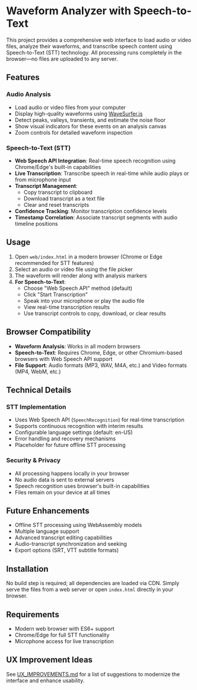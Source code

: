 # Waveform Analyzer with Speech-to-Text

This project provides a comprehensive web interface to load audio or video files, analyze their waveforms, and transcribe speech content using Speech-to-Text (STT) technology. All processing runs completely in the browser—no files are uploaded to any server.

## Features

### Audio Analysis
- Load audio or video files from your computer
- Display high-quality waveforms using [WaveSurfer.js](https://wavesurfer.xyz/)
- Detect peaks, valleys, transients, and estimate the noise floor
- Show visual indicators for these events on an analysis canvas
- Zoom controls for detailed waveform inspection

### Speech-to-Text (STT)
- **Web Speech API Integration**: Real-time speech recognition using Chrome/Edge's built-in capabilities
- **Live Transcription**: Transcribe speech in real-time while audio plays or from microphone input
- **Transcript Management**: 
  - Copy transcript to clipboard
  - Download transcript as a text file
  - Clear and reset transcripts
- **Confidence Tracking**: Monitor transcription confidence levels
- **Timestamp Correlation**: Associate transcript segments with audio timeline positions

## Usage

1. Open `web/index.html` in a modern browser (Chrome or Edge recommended for STT features)
2. Select an audio or video file using the file picker
3. The waveform will render along with analysis markers
4. **For Speech-to-Text**:
   - Choose "Web Speech API" method (default)
   - Click "Start Transcription" 
   - Speak into your microphone or play the audio file
   - View real-time transcription results
   - Use transcript controls to copy, download, or clear results

## Browser Compatibility

- **Waveform Analysis**: Works in all modern browsers
- **Speech-to-Text**: Requires Chrome, Edge, or other Chromium-based browsers with Web Speech API support
- **File Support**: Audio formats (MP3, WAV, M4A, etc.) and Video formats (MP4, WebM, etc.)

## Technical Details

### STT Implementation
- Uses Web Speech API (`SpeechRecognition`) for real-time transcription
- Supports continuous recognition with interim results
- Configurable language settings (default: en-US)
- Error handling and recovery mechanisms
- Placeholder for future offline STT processing

### Security & Privacy
- All processing happens locally in your browser
- No audio data is sent to external servers
- Speech recognition uses browser's built-in capabilities
- Files remain on your device at all times

## Future Enhancements

- Offline STT processing using WebAssembly models
- Multiple language support
- Advanced transcript editing capabilities
- Audio-transcript synchronization and seeking
- Export options (SRT, VTT subtitle formats)

## Installation

No build step is required; all dependencies are loaded via CDN. Simply serve the files from a web server or open `index.html` directly in your browser.

## Requirements

- Modern web browser with ES6+ support
- Chrome/Edge for full STT functionality
- Microphone access for live transcription

## UX Improvement Ideas

See [UX_IMPROVEMENTS.md](./UX_IMPROVEMENTS.md) for a list of suggestions to modernize the interface and enhance usability.

